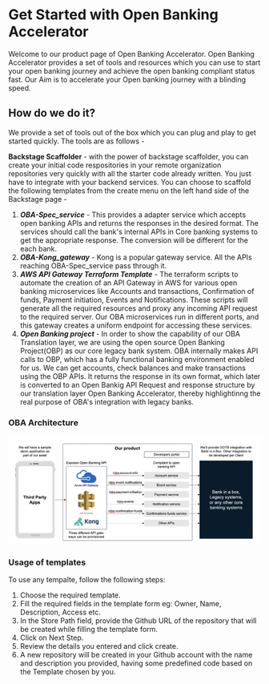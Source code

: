 # Get Started with Open Banking Accelerator

Welcome to our product page of Open Banking Accelerator. Open Banking Accelerator provides a set of tools and resources which you can use to start your open banking journey and achieve the open banking compliant status fast. Our Aim is to accelerate your Open banking journey with a blinding speed.

## How do we do it?

We provide a set of tools out of the box which you can plug and play to get started quickly. The tools are as follows -

**Backstage Scaffolder** - with the power of backstage scaffolder, you can create your initial code respositories in your remote organization repositories very quickly with all the starter code already written. You just have to integrate with your backend services. You can choose to scaffold the following templates from the create menu on the left hand side of the Backstage page -

1. ***OBA-Spec_service*** - This provides a adapter service which accepts open banking APIs and returns the responses in the desired format. The services should call the bank's internal APIs in Core banking systems to get the appropriate response. The conversion will be different for the each bank.
2. ***OBA-Kong_gateway*** - Kong is a popular gateway service. All the APIs reaching OBA-Spec_service pass through it.
3. ***AWS API Gateway Terraform Template*** - The terraform scripts to automate the creation of an API Gateway in AWS for various open banking microservices like Accounts and transactions, Confirmation of funds, Payment initiation, Events and Notifications. These scripts will generate all the required resources and proxy any incoming API request to the required server. Our OBA microservices run in different ports, and this gateway creates a uniform endpoint for accessing these services.
4. ***Open Banking project*** - In order to show the capability of our OBA Translation layer, we are using the open source Open Banking Project(OBP) as our core legacy bank system. OBA internally makes API calls to OBP, which has a fully functional banking environment enabled for us. We can get accounts, check balances and make transactions using the OBP APIs. It returns the response in its own format, which later is converted to an Open Bankig API Request and response structure by our translation layer Open Banking Accelerator, thereby highlightinng the real purpose of OBA's integration with legacy banks.


### OBA Architecture
![](../images/OBA_Architecture.png)

### Usage of templates
To use any tempalte, follow the following steps:

1. Choose the required template.
2. Fill the required fields in the template form eg: Owner, Name, Description, Access etc.
3. In the Store Path field, provide the Github URL of the repository that will be created while filling the template form.
4. Click on Next Step.
5. Review the details you entered and click create.
6. A new repository will be created in your Github account with the name and description you provided, having some predefined code based on the Template chosen by you.